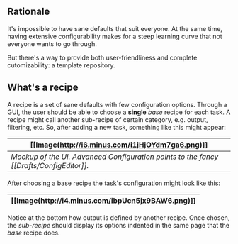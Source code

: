 
## Rationale

It's impossible to have sane defaults that suit everyone. At the same time, having extensive configurability makes for a steep learning curve that not everyone wants to go through.

But there's a way to provide both user-friendliness and complete cutomizability: a template repository.

## What's a recipe

A recipe is a set of sane defaults with few configuration options. Through a GUI, the user should be able to choose a **single** *base* recipe for each task. A recipe might call another sub-recipe of certain category, e.g. output, filtering, etc. So, after adding a new task, something like this might appear:


|   [[Image(http://i6.minus.com/i1jHjOYdm7ga6.png)]]   |
| --- |
|   *Mockup of the UI. Advanced Configuration points to the fancy [[Drafts/ConfigEditor]].*   |



After choosing a base recipe the task's configuration might look like this:

|   [[Image(http://i4.minus.com/ibpUcn5jx9BAW6.png)]]   |
| --- |


Notice at the bottom how output is defined by another recipe. Once chosen, the *sub-recipe* should display its options indented in the same page that the *base* recipe does.
